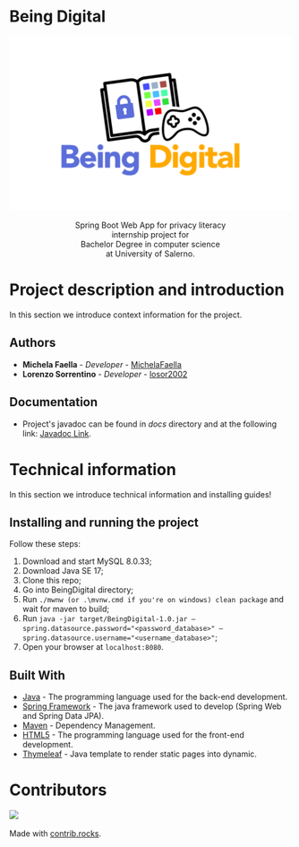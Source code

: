 # Being Digital

<p align = "center">
  <img src = "src/main/resources/static/img/BeingDigital2.png" width="577" alt="Logo">
</p>

<p align = "center">
  Spring Boot Web App for privacy literacy
  <br>
  internship project for
  <br>
  Bachelor Degree in computer science 
  <br>
  at University of Salerno.
</p>

# Project description and introduction

In this section we introduce context information for the project.

## Authors

* **Michela Faella** - *Developer* - [MichelaFaella](https://github.com/MichelaFaella)
* **Lorenzo Sorrentino** - *Developer* - [losor2002](https://github.com/losor2002)

## Documentation

* Project's javadoc can be found in *docs* directory and at the following
  link: [Javadoc Link](https://michelafaella.github.io/BeingDigital/).


# Technical information

In this section we introduce technical information and installing guides!

## Installing and running the project

Follow these steps:

1. Download and start MySQL 8.0.33;
2. Download Java SE 17;
3. Clone this repo;
4. Go into BeingDigital directory;
5. Run `./mwnw (or .\mvnw.cmd if you're on windows) clean package` and wait for maven to build;
6. Run `java -jar target/BeingDigital-1.0.jar –spring.datasource.password="<password_database>"
   –spring.datasource.username="<username_database>"`;
7. Open your browser at `localhost:8080`.

## Built With

* [Java](https://jdk.java.net/17/) - The programming language used for the back-end development.
* [Spring Framework](https://spring.io/) - The java framework used to develop (Spring Web and Spring Data JPA).
* [Maven](https://maven.apache.org/) - Dependency Management.
* [HTML5](https://www.w3schools.com/html/default.asp) - The programming language used for the front-end development.
* [Thymeleaf](https://www.thymeleaf.org/) - Java template to render static pages into dynamic.

# Contributors

<a href="https://github.com/MichelaFaella/BeingDigital/graphs/contributors">
  <img src="https://contrib.rocks/image?repo=MichelaFaella/BeingDigital" />
</a>

Made with [contrib.rocks](https://contrib.rocks).
